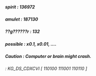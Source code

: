 ##### spirit : 136972 #####
##### amulet : 187130 #####
##### ??g??????r : 132 #####
##### possible : x0.1, x0.01, .... #####
##### Caution : Computer or brain might crash. #####
###### : KG_DS_CDXCVI [ 110100 111001 110110 ] ######

